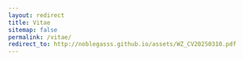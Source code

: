 ```yaml
---
layout: redirect
title: Vitae
sitemap: false
permalink: /vitae/
redirect_to: http://noblegasss.github.io/assets/WZ_CV20250310.pdf
---
```











